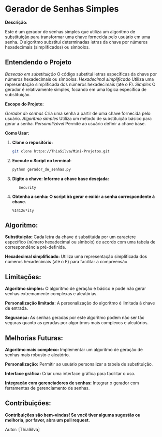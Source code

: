 # Gerador de Senhas Simples

**Descrição:**

Este é um gerador de senhas simples que utiliza um algoritmo de substituição para transformar uma chave fornecida pelo usuário em uma senha. O algoritmo substitui determinadas letras da chave por números hexadecimais (simplificados) ou símbolos.

## Entendendo o Projeto

*Baseado em substituição* 
O código substitui letras específicas da chave por números hexadecimais ou símbolos.
*Hexadecimal simplificado* 
Utiliza uma representação simplificada dos números hexadecimais (até o F).
*Simples* O gerador é relativamente simples, focando em uma lógica específica de substituição.

**Escopo do Projeto:**

*Gerador de senhas* 
Cria uma senha a partir de uma chave fornecida pelo usuário.
*Algoritmo simples*
Utiliza um método de substituição básico para gerar a senha.
*Personalizável* 
Permite ao usuário definir a chave base.

**Como Usar:**

1. **Clone o repositório:**
   ```bash
   git clone https://ThiaSilva/Mini-Projetos.git

2. **Execute o Script no terminal:**
    ```Bash
    python gerador_de_senhas.py

3. **Digite a chave: Informe a chave base desejada:**
    ```Exemplo:
       Security
4. **Obtenha a senha: O script irá gerar e exibir a senha correspondente à chave.**
    ```Saida:
    %1412u*ity
## Algoritmo:

**Substituição:** 
Cada letra da chave é substituída por um caractere específico (número hexadecimal ou símbolo) de acordo com uma tabela de correspondência pré-definida.

**Hexadecimal simplificado:** 
Utiliza uma representação simplificada dos números hexadecimais (até o F) para facilitar a compreensão.

## Limitações:

**Algoritmo simples:**
O algoritmo de geração é básico e pode não gerar senhas extremamente complexas e aleatórias.

**Personalização limitada:** 
A personalização do algoritmo é limitada à chave de entrada.

**Segurança:** As senhas geradas por este algoritmo podem não ser tão seguras quanto as geradas por algoritmos mais complexos e aleatórios.

## Melhorias Futuras:

**Algoritmo mais complexo:** 
Implementar um algoritmo de geração de senhas mais robusto e aleatório.

**Personalização:** 
Permitir ao usuário personalizar a tabela de substituição.

**Interface gráfica:** 
Criar uma interface gráfica para facilitar o uso. 

**Integração com gerenciadores de senhas:** 
Integrar o gerador com ferramentas de gerenciamento de senhas.

## Contribuições:

**Contribuições são bem-vindas! Se você tiver alguma sugestão ou melhoria, por favor, abra um pull request.**

Autor:
[ThiaSilva]

